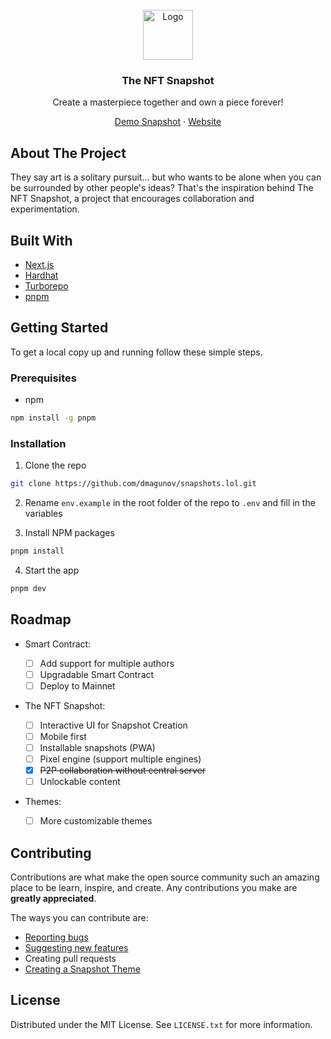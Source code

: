 <br />
<div align="center">
  <img src="https://www.thenftsnapshot.com/static/media/board-animated-pixel.75802afa235dd9a1a2cf.gif" alt="Logo" width="80" height="80">

  <h3 align="center">The NFT Snapshot</h3>

  <p align="center">
    Create a masterpiece together and own a piece forever!
  </p>
  <p align="center">
  <a href="https://0.thenftsnapshot.com/">Demo Snapshot</a> · <a href="https://thenftsnapshot.com">Website</a>
  </p>
</div>

## About The Project

They say art is a solitary pursuit... but who wants to be alone when you can be surrounded by other people's ideas? That's the inspiration behind The NFT Snapshot, a project that encourages collaboration and experimentation.

## Built With

- [Next.js](https://nextjs.org/)
- [Hardhat](https://hardhat.org/)
- [Turborepo](https://turborepo.com/)
- [pnpm](https://pnpm.io/)

## Getting Started

To get a local copy up and running follow these simple steps.

### Prerequisites

- npm

```sh
npm install -g pnpm
```

### Installation

1. Clone the repo

```sh
git clone https://github.com/dmagunov/snapshots.lol.git
```

2. Rename `env.example` in the root folder of the repo to `.env` and fill in the variables

3. Install NPM packages

```sh
pnpm install
```

4. Start the app

```sh
pnpm dev
```

## Roadmap

- Smart Contract:

  - [ ] Add support for multiple authors
  - [ ] Upgradable Smart Contract
  - [ ] Deploy to Mainnet

- The NFT Snapshot:

  - [ ] Interactive UI for Snapshot Creation
  - [ ] Mobile first
  - [ ] Installable snapshots (PWA)
  - [ ] Pixel engine (support multiple engines)
  - [x] ~~P2P collaboration without central server~~
  - [ ] Unlockable content

- Themes:

  - [ ] More customizable themes

## Contributing

Contributions are what make the open source community such an amazing place to be learn, inspire, and create. Any contributions you make are **greatly appreciated**.

The ways you can contribute are:

- [Reporting bugs](https://github.com/dmagunov/snapshots.lol/issues)
- [Suggesting new features](https://github.com/dmagunov/snapshots.lol/issues)
- Creating pull requests
- [Creating a Snapshot Theme](./packages/themes)

## License

Distributed under the MIT License. See `LICENSE.txt` for more information.
